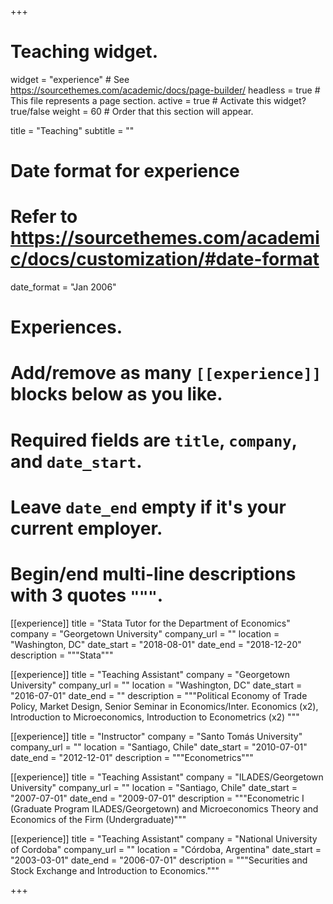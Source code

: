 
+++
# Teaching widget.
widget = "experience"  # See https://sourcethemes.com/academic/docs/page-builder/
headless = true  # This file represents a page section.
active = true  # Activate this widget? true/false
weight = 60  # Order that this section will appear.

title = "Teaching"
subtitle = ""

# Date format for experience
#   Refer to https://sourcethemes.com/academic/docs/customization/#date-format
date_format = "Jan 2006"

# Experiences.
#   Add/remove as many `[[experience]]` blocks below as you like.
#   Required fields are `title`, `company`, and `date_start`.
#   Leave `date_end` empty if it's your current employer.
#   Begin/end multi-line descriptions with 3 quotes `"""`.
[[experience]]
 title = "Stata Tutor for the Department of Economics"
 company = "Georgetown University"
 company_url = ""
 location = "Washington, DC"
 date_start = "2018-08-01"
 date_end = "2018-12-20"
 description = """Stata"""

[[experience]]
 title = "Teaching Assistant"
 company = "Georgetown University"
 company_url = ""
 location = "Washington, DC"
 date_start = "2016-07-01"
 date_end = ""
 description = """Political Economy of Trade Policy, Market Design, Senior Seminar in Economics/Inter. Economics (x2), Introduction to Microeconomics, Introduction to Econometrics (x2) """
 
[[experience]]
 title = "Instructor"
 company = "Santo Tomás University"
 company_url = ""
 location = "Santiago, Chile"
 date_start = "2010-07-01"
 date_end = "2012-12-01"
 description = """Econometrics"""  
 
[[experience]]
 title = "Teaching Assistant"
 company = "ILADES/Georgetown University"
 company_url = ""
 location = "Santiago, Chile"
 date_start = "2007-07-01"
 date_end = "2009-07-01"
 description = """Econometric I (Graduate Program ILADES/Georgetown) and Microeconomics Theory and Economics of the Firm (Undergraduate)"""
 
 [[experience]]
 title = "Teaching Assistant"
 company = "National University of Cordoba"
 company_url = ""
 location = "Córdoba, Argentina"
 date_start = "2003-03-01"
 date_end = "2006-07-01"
 description = """Securities and Stock Exchange and Introduction to Economics."""
 
+++
